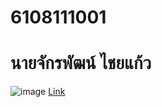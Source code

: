 # 6108111001
# นายจักรพัฒน์ ไชยแก้ว
![image](http://jakkapatchai.github.io/myprofile/69252030_1735591496585347_1859237857210662912_o.jpg)
[Link](https://www.facebook.com/jakkapatcom)
